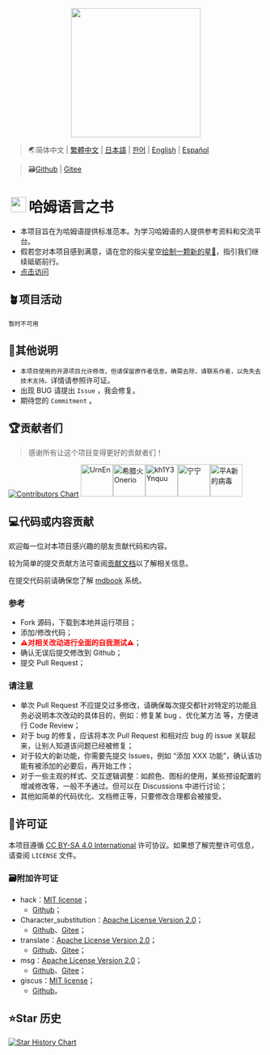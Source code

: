 <p align="center">
    <img width="256" src='https://Hamud.PJ568.eu.org/zh-Hans-CN/favicon.svg'/>
</p>

> 🌏简体中文 | [繁體中文](//hamud.pj568.eu.org/zh-Hans-CN/About_Book.html?language=chinese_traditional) | [日本語](//hamud.pj568.eu.org/zh-Hans-CN/About_Book.html?language=japanese) | [한어](//hamud.pj568.eu.org/zh-Hans-CN/About_Book.html?language=korean) | [English](//hamud.pj568.eu.org/zh-Hans-CN/About_Book.html?language=english) | [Español](//hamud.pj568.eu.org/zh-Hans-CN/About_Book.html?language=spanish)

> 🗃️[Github](//github.com/Hamud-Lang/Hamud_Book) | [Gitee](//gitee.com/Hamud-Lang/Hamud_Book)

# <img width="30" style="margin: -3px 5px;" src="https://Hamud.PJ568.eu.org/zh-Hans-CN/favicon.svg"/>哈姆语言之书

* 本项目旨在为哈姆语提供标准范本。为学习哈姆语的人提供参考资料和交流平台。
* 假若您对本项目感到满意，请在您的指尖星空[绘制一颗新的星🌟](//github.com/Hamud-Lang/Hamud_Book)，指引我们继续砥砺前行。
* [点击访问](//Hamud.PJ568.eu.org/index.html)

## 🪴项目活动

`暂时不可用`

## 📖其他说明

* `本项目使用的开源项目允许修改，但请保留原作者信息。确需去除，请联系作者，以免失去技术支持。`详情请参照许可证。
* 出现 BUG 请提出 `Issue` ，我会修复。
* 期待您的 `Commitment` 。

## 🏆贡献者们

> 感谢所有让这个项目变得更好的贡献者们！

[![Contributors Chart](//contrib.rocks/image?repo=Hamud-Lang/Hamud_Book)](//github.com/Hamud-Lang/Hamud_Book/graphs/contributors)
<a href="tencent://message/?uin=2918044071&Menu=yes" target="_blank"><img width="64" alt="UrnEn" src="https://q1.qlogo.cn/g?b=qq&nk=2918044071&s=640"/>​</a>
<a href="https://space.bilibili.com/3461580048042619" target="_blank"><img width="64" alt="希腊火Onerio" src="https://q1.qlogo.cn/g?b=qq&nk=1480900845&s=640"/>​</a>
<a href="tencent://message/?uin=2301299437&Menu=yes" target="_blank"><img width="64" alt="kh1Y3Ynquu" src="https://q1.qlogo.cn/g?b=qq&nk=2701152452&s=640"/>​</a>
<a href="tencent://message/?uin=93618119&Menu=yes" target="_blank"><img width="64" alt="宁宁" src="https://q1.qlogo.cn/g?b=qq&nk=93618119&s=640"/>​</a>
<a href="tencent://message/?uin=8598225&Menu=yes" target="_blank"><img width="64" alt="平A新的病毒" src="https://q1.qlogo.cn/g?b=qq&nk=8598225&s=640"/>​</a>

## 💻代码或内容贡献

欢迎每一位对本项目感兴趣的朋友贡献代码和内容。

较为简单的提交贡献方法可查阅[贡献文档](//Hamud.PJ568.eu.org/zh-Hans-CN/Contribute/)以了解相关信息。

在提交代码前请确保您了解 [mdbook](//rust-lang.github.io/mdBook/) 系统。

### 参考

* Fork 源码，下载到本地并运行项目；
* 添加/修改代码；
* <b style="color:red">⚠️对相关改动进行全面的自我测试⚠️</b>；
* 确认无误后提交修改到 Github；
* 提交 Pull Request；

### 请注意

* 单次 Pull Request 不应提交过多修改，请确保每次提交都针对特定的功能且务必说明本次改动的具体目的，例如：修复某 bug 、优化某方法 等，方便进行 Code Review；
* 对于 bug 的修复，应该将本次 Pull Request 和相对应 bug 的 issue 关联起来，让别人知道该问题已经被修复；
* 对于较大的新功能，你需要先提交 Issues，例如 “添加 XXX 功能”，确认该功能有被添加的必要后，再开始工作；
* 对于一些主观的样式、交互逻辑调整：如颜色、图标的使用，某些预设配置的增减修改等，一般不予通过。但可以在 Discussions 中进行讨论；
* 其他如简单的代码优化、文档修正等，只要修改合理都会被接受。

## 📄许可证

本项目遵循 [CC BY-SA 4.0 International](https://creativecommons.org/licenses/by-sa/4.0/) 许可协议。如果想了解完整许可信息，请查阅 `LICENSE` 文件。

### 🗃️附加许可证

* hack：[MIT license](https://mit-license.org)；
  * [Github](https://github.com/egoist/hack/blob/master/LICENSE)；
* Character_substitution：[Apache License Version 2.0](http://www.apache.org/licenses/LICENSE-2.0)；
  * [Github](https://github.com/Hamud-Lang/Character_substitution/LICENSE)、[Gitee](https://gitee.com/Hamud-Lang/Character_substitution/LICENSE)；
* translate：[Apache License Version 2.0](http://www.apache.org/licenses/LICENSE-2.0)；
  * [Github](https://github.com/xnx3/translate/blob/master/LICENSE)、[Gitee](https://gitee.com/mail_osc/translate/blob/master/LICENSE)；
* msg：[Apache License Version 2.0](http://www.apache.org/licenses/LICENSE-2.0)；
  * [Github](https://github.com/xnx3/msg/blob/master/LICENSE)、[Gitee](https://gitee.com/mail_osc/msg/blob/master/LICENSE)；
* giscus：[MIT license](//mit-license.org)；
  * [Github](https://github.com/giscus/giscus/blob/main/LICENSE)。

## ⭐Star 历史

<a href="https://star-history.com/#Hamud-Lang/Hamud_Book&Date">
  <picture>
    <source media="(prefers-color-scheme: dark)" srcset="https://api.star-history.com/svg?repos=Hamud-Lang/Hamud_Book&type=Date&theme=dark" />
    <source media="(prefers-color-scheme: light)" srcset="https://api.star-history.com/svg?repos=Hamud-Lang/Hamud_Book&type=Date" />
    <img alt="Star History Chart" src="https://api.star-history.com/svg?repos=Hamud-Lang/Hamud_Book&type=Date" />
  </picture>
</a>